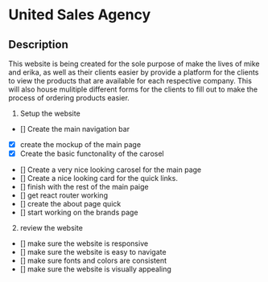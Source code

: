 # United Sales Agency

## Description

This website is being created for the sole purpose of make the lives of mike and erika, as well as their clients easier by provide a platform for the clients to view the products that are available for each respective company. This will also house mulitiple different forms for the clients to fill out to make the process of ordering products easier. 

1. Setup the website 
- [] Create the main navigation bar
- [X] create the mockup of the main page
- [X] Create the basic functonality of the carosel
- [] Create a very nice looking carosel for the main page
- [] Create a nice looking card for the quick links.
- [] finish with the rest of the main paige
- [] get react router working
- [] create the about page quick
- [] start working on the brands page

2. review the website
- [] make sure the website is responsive
- [] make sure the website is easy to navigate
- [] make sure fonts and colors are consistent
- [] make sure the website is visually appealing
